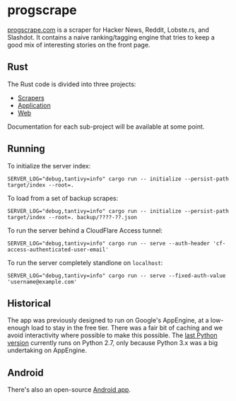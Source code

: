 # progscrape

[progscrape.com](http://www.progscrape.com) is a scraper for Hacker News, Reddit, Lobste.rs, and Slashdot. It contains a naive ranking/tagging engine that tries to keep a good mix of interesting stories on the front page.

## Rust

The Rust code is divided into three projects:

 * [Scrapers](scrapers/)
 * [Application](application/)
 * [Web](web/)

Documentation for each sub-project will be available at some point.

## Running

To initialize the server index:

```
SERVER_LOG="debug,tantivy=info" cargo run -- initialize --persist-path target/index --root=.
```

To load from a set of backup scrapes:

```
SERVER_LOG="debug,tantivy=info" cargo run -- initialize --persist-path target/index --root=. backup/????-??.json
```

To run the server behind a CloudFlare Access tunnel:

```
SERVER_LOG="debug,tantivy=info" cargo run -- serve --auth-header 'cf-access-authenticated-user-email'
```

To run the server completely standlone on `localhost`:

```
SERVER_LOG="debug,tantivy=info" cargo run -- serve --fixed-auth-value 'username@example.com'
```

## Historical

The app was previously designed to run on Google's AppEngine, at a low-enough load to stay in the free tier. There was a fair bit of caching and we avoid interactivity where possible to make this possible. The [last Python version](https://github.com/mmastrac/progscrape/tree/python2) currently runs on Python 2.7, only because Python 3.x was a big undertaking on AppEngine.

## Android

There's also an open-source [Android app](https://github.com/mmastrac/progscrape-android). 
